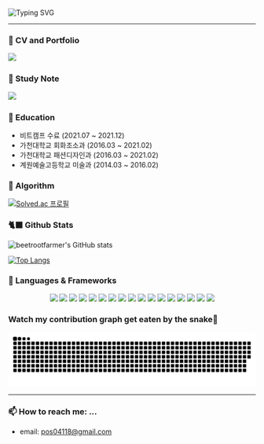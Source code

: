 
<!-- ## 👂 Chat with me!
![chat_svg](https://github.com/beetrootfarmer/beetrootfarmer/blob/main/chat.svg) -->

<!-- 자기소개 시작 -->
<div>
<br>
 
![Typing SVG](https://readme-typing-svg.herokuapp.com?font=Indie+Flower&color=000000&size=30&center=true&lines=Hello+World+!&nbsp;+I'm+Hye+Ji+˙ᵕ˙+&nbsp;)
</div>
 
* * *
<!-- 자기소개 끝 -->
### 🌳 CV and Portfolio
<a href="https://boom-spring-dc1.notion.site/First-Step-as-a-Developer-cfcf6b3d75784da3a1c918e8cb42fedd" target="_blank"><img src="https://media.istockphoto.com/vectors/hand-icon-over-magnifier-to-find-word-portfolio-in-search-banner-on-vector-id1190192736?k=20&m=1190192736&s=170667a&w=0&h=9q5U8z5W37aqz6tFSi-62sPHxFIw-ZnodFJZDYVJ2zo=" style="height:50px;"/></a>

### 📓 Study Note
<a href="https://boom-spring-dc1.notion.site/5971bc56453246cdb3b727ee6bb59a49" target="_blank"><img src="https://img.shields.io/badge/NOTION-000000?style=flat-square&logo=Notion&logoColor=white&"/></a>


### 📓 Education
* 비트캠프 수료 (2021.07 ~ 2021.12)
* 가천대학교 회화조소과 (2016.03 ~ 2021.02)
* 가천대학교 패션디자인과 (2016.03 ~ 2021.02)
* 계원예술고등학교 미술과 (2014.03 ~ 2016.02)

### 🌟 Algorithm
[![Solved.ac 프로필](http://mazassumnida.wtf/api/v2/generate_badge?boj=pos04118)](https://solved.ac/pos04118)


### 🐈‍⬛ Github Stats
![beetrootfarmer's GitHub stats](https://github-readme-stats.vercel.app/api?username=beetrootfarmer&show_icons=true&theme=buefy)

[![Top Langs](https://github-readme-stats.vercel.app/api/top-langs/?username=beetrootfarmer&layout=compact&theme=buefy&langs_count=5)](https://github.com/anuraghazra/github-readme-stats)


### 🔭 Languages & Frameworks
<div align="center">
<img src="https://img.shields.io/badge/java-FF6666?style=for-the-badge&logo=java&logoColor=white"/></a>
<img src="https://img.shields.io/badge/Python-0769AD?style=for-the-badge&logo=Python&logoColor=white">
<img src="https://img.shields.io/badge/javascript-FFB266?style=for-the-badge&logo=javascript&logoColor=white"/></a> 
<img src="https://img.shields.io/badge/Springboot-66FF66?style=for-the-badge&logo=Spring&logoColor=white">
<img src="https://img.shields.io/badge/Spring-6DB33F?style=for-the-badge&logo=Spring&logoColor=white">
<img src="https://img.shields.io/badge/mysql-4479A1?style=for-the-badge&logo=mysql&logoColor=white">
<img src="https://img.shields.io/badge/jquery-0769AD?style=for-the-badge&logo=jquery&logoColor=white">
<img src="https://img.shields.io/badge/github-181717?style=for-the-badge&logo=github&logoColor=white">
<img src="https://img.shields.io/badge/aws-232F3E?style=for-the-badge&logo=aws&logoColor=white">
<img src="https://img.shields.io/badge/apache tomcat-F8DC75?style=for-the-badge&logo=apachetomcat&logoColor=white">
<img src="https://img.shields.io/badge/Ajax-red?style=for-the-badge&logo=Ajax&logoColor=white">
<img src="https://img.shields.io/badge/Jquery-pink?style=for-the-badge&logo=Jquery&logoColor=white">
<img src="https://img.shields.io/badge/JWT-green?style=for-the-badge&logo=JWT&logoColor=white">
<img src="https://img.shields.io/badge/Servlet-darkblue?style=for-the-badge&logo=Servlet&logoColor=white">
<img src="https://img.shields.io/badge/css-FFFF66?style=for-the-badge&logo=css&logoColor=white"/></a>
<img src="https://img.shields.io/badge/html-E34F26?style=for-the-badge&logo=html5&logoColor=white">
<img src="https://img.shields.io/badge/bootstrap-7952B3?style=for-the-badge&logo=bootstrap&logoColor=white">

</div>


### Watch my contribution graph get eaten by the snake🐍
![snake svg](https://github.com/beetrootfarmer/beetrootfarmer/blob/output/github-contribution-grid-snake.svg)

---------

### 📫 How to reach me: ...
- email: pos04118@gmail.com
